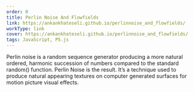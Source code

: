 ```yaml
---
order: 0
title: Perlin Noise And Flowfields
link: https://ankankhateseli.github.io/perlinnoise_and_flowfields/
workType: link
cover: https://ankankhateseli.github.io/perlinnoise_and_flowfields/
tags: JavaScript, P5.js
---
```


Perlin noise is a random sequence generator producing a more natural ordered, harmonic succession of numbers compared to the standard random() function.
Perlin Noise is the result. It’s a technique used to produce natural appearing textures on computer generated surfaces for motion picture visual effects.
